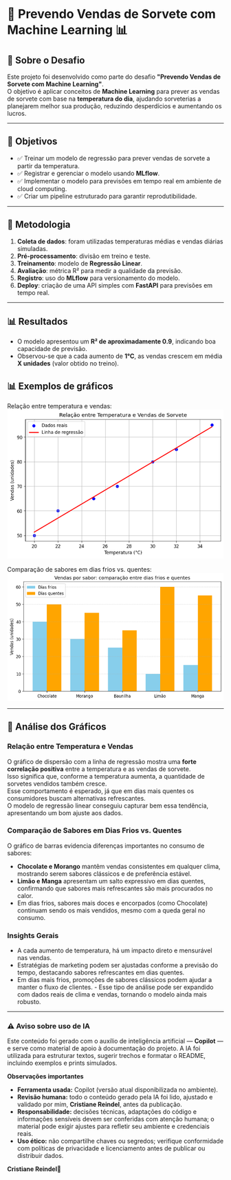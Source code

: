 # 🍦 Prevendo Vendas de Sorvete com Machine Learning 📊

## 📌 Sobre o Desafio
Este projeto foi desenvolvido como parte do desafio **"Prevendo Vendas de Sorvete com Machine Learning"**.  
O objetivo é aplicar conceitos de **Machine Learning** para prever as vendas de sorvete com base na **temperatura do dia**, ajudando sorveterias a planejarem melhor sua produção, reduzindo desperdícios e aumentando os lucros.

---

## 🎯 Objetivos
- ✅ Treinar um modelo de regressão para prever vendas de sorvete a partir da temperatura.  
- ✅ Registrar e gerenciar o modelo usando **MLflow**.  
- ✅ Implementar o modelo para previsões em tempo real em ambiente de cloud computing.  
- ✅ Criar um pipeline estruturado para garantir reprodutibilidade.  

---

## 🧪 Metodologia
1. **Coleta de dados**: foram utilizadas temperaturas médias e vendas diárias simuladas.  
2. **Pré-processamento**: divisão em treino e teste.  
3. **Treinamento**: modelo de **Regressão Linear**.  
4. **Avaliação**: métrica R² para medir a qualidade da previsão.  
5. **Registro**: uso do **MLflow** para versionamento do modelo.  
6. **Deploy**: criação de uma API simples com **FastAPI** para previsões em tempo real.  

---

## 📊 Resultados
- O modelo apresentou um **R² de aproximadamente 0.9**, indicando boa capacidade de previsão.  
- Observou-se que a cada aumento de **1°C**, as vendas crescem em média **X unidades** (valor obtido no treino).  

## 📊 Exemplos de gráficos

Relação entre temperatura e vendas:
![Gráfico de Vendas de Sorvete](grafico_sorvete.png)

Comparação de sabores em dias frios vs. quentes:
![Gráfico de Sabores](grafico_sabores.png)  

---
## 🔎 Análise dos Gráficos

### Relação entre Temperatura e Vendas
O gráfico de dispersão com a linha de regressão mostra uma **forte correlação positiva** entre a temperatura e as vendas de sorvete.  
Isso significa que, conforme a temperatura aumenta, a quantidade de sorvetes vendidos também cresce.  
Esse comportamento é esperado, já que em dias mais quentes os consumidores buscam alternativas refrescantes.  
O modelo de regressão linear conseguiu capturar bem essa tendência, apresentando um bom ajuste aos dados.

### Comparação de Sabores em Dias Frios vs. Quentes
O gráfico de barras evidencia diferenças importantes no consumo de sabores:
- **Chocolate e Morango** mantêm vendas consistentes em qualquer clima, mostrando serem sabores clássicos e de preferência estável.  
- **Limão e Manga** apresentam um salto expressivo em dias quentes, confirmando que sabores mais refrescantes são mais procurados no calor.  
- Em dias frios, sabores mais doces e encorpados (como Chocolate) continuam sendo os mais vendidos, mesmo com a queda geral no consumo.  

### Insights Gerais
- A cada aumento de temperatura, há um impacto direto e mensurável nas vendas.  
- Estratégias de marketing podem ser ajustadas conforme a previsão do tempo, destacando sabores refrescantes em dias quentes.  
- Em dias mais frios, promoções de sabores clássicos podem ajudar a manter o fluxo de clientes.  - Esse tipo de análise pode ser expandido com dados reais de clima e vendas, tornando o modelo ainda mais robusto.

---

### ⚠️ Aviso sobre uso de IA

Este conteúdo foi gerado com o auxílio de inteligência artificial — **Copilot** — e serve como material de apoio à documentação do projeto. A IA foi utilizada para estruturar textos, sugerir trechos e formatar o README, incluindo exemplos e prints simulados.

**Observações importantes**
- **Ferramenta usada:** Copilot (versão atual disponibilizada no ambiente).  
- **Revisão humana:** todo o conteúdo gerado pela IA foi lido, ajustado e validado por mim, **Cristiane Reindel**, antes da publicação.  
- **Responsabilidade:** decisões técnicas, adaptações do código e informações sensíveis devem ser conferidas com atenção humana; o material pode exigir ajustes para refletir seu ambiente e credenciais reais.  
- **Uso ético:** não compartilhe chaves ou segredos; verifique conformidade com políticas de privacidade e licenciamento antes de publicar ou distribuir dados.

**Cristiane Reindel**🦄
